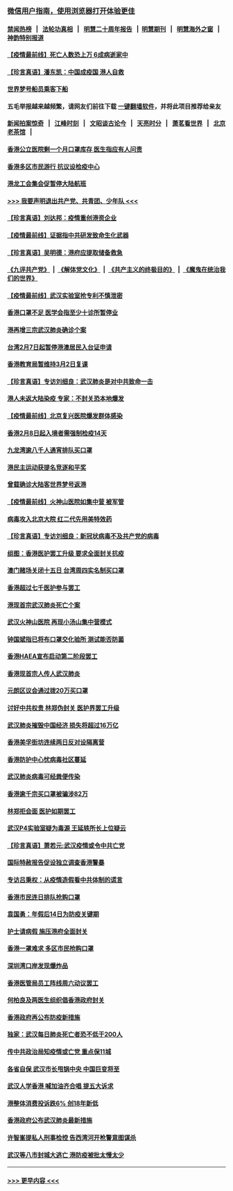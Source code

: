 ### [微信用户指南，使用浏览器打开体验更佳](https://github.com/gfw-breaker/banned-news1/blob/master/indexes/wechat-guide.md?t=0)
#### [禁闻热榜](热点新闻.md?t=0)  &nbsp;&nbsp;|&nbsp;&nbsp; [法轮功真相](https://github.com/gfw-breaker/truth/blob/master/README.md?t=0) &nbsp;&nbsp;|&nbsp;&nbsp; [明慧二十周年报告](https://github.com/gfw-breaker/mh-reports/blob/master/README.md?t=0) &nbsp;&nbsp;|&nbsp;&nbsp;[明慧期刊](https://github.com/gfw-breaker/mh-qikan) &nbsp;&nbsp;|&nbsp;&nbsp; [明慧海外之窗](https://github.com/gfw-breaker/mh-news/blob/master/README.md?t=0) &nbsp;&nbsp;|&nbsp;&nbsp; [神韵特别报道](https://github.com/gfw-breaker/mh-news/blob/master/shenyun.md?t=0)
#### [【疫情最前线】死亡人数恐上万 6成病逝家中](../pages/nsc415/n11856687.md?t=02101722) 
#### [【珍言真语】潘东凯：中国成疫国 港人自救](../pages/nsc415/n11856962.md?t=02101722) 
#### [世界梦号船员乘客下船](../pages/nsc415/n11856883.md?t=02101722) 
#### 五毛举报越来越频繁，请网友们前往下载 [一键翻墙软件](https://github.com/gfw-breaker/ssr-accounts)，并将此项目推荐给亲友
#### [新闻拍案惊奇](https://github.com/gfw-breaker/banned-news1/blob/master/pages/link4.md) &nbsp;&nbsp;|&nbsp;&nbsp; [江峰时刻](https://github.com/gfw-breaker/banned-news1/blob/master/pages/link4.md) &nbsp;&nbsp;|&nbsp;&nbsp; [文昭谈古论今](https://github.com/gfw-breaker/banned-news1/blob/master/pages/link4.md) &nbsp;&nbsp;|&nbsp;&nbsp; [天亮时分](https://github.com/gfw-breaker/banned-news1/blob/master/pages/link4.md) &nbsp;&nbsp;|&nbsp;&nbsp; [萧茗看世界](https://github.com/gfw-breaker/banned-news1/blob/master/pages/link4.md) &nbsp;&nbsp;|&nbsp;&nbsp; [北京老茶馆](https://github.com/gfw-breaker/banned-news1/blob/master/pages/link4.md) &nbsp;&nbsp;|&nbsp;&nbsp; 
#### [香港公立医院剩一个月口罩库存 医生指应有人问责](../pages/nsc415/n11856875.md?t=02101722) 
#### [香港多区市民游行 抗议设检疫中心](../pages/nsc415/n11856866.md?t=02101722) 
#### [港龙工会集会促暂停大陆航班](../pages/nsc415/n11856840.md?t=02101722) 
#### [>>> 我要声明退出共产党、共青团、少年队 <<<](https://github.com/begood0513/goodnews/blob/master/quit/letter.md) 
#### [【珍言真语】刘达邦：疫情重创港资企业](../pages/nsc415/n11854274.md?t=02101722) 
#### [【疫情最前线】证据指中共研发致命生化武器](../pages/nsc415/n11853087.md?t=02101722) 
#### [【珍言真语】吴明德：港府应提取储备救急](../pages/nsc415/n11852734.md?t=02101722) 
#### [《九评共产党》](https://github.com/begood0513/9ping.md/blob/master/README.md) &nbsp;|&nbsp; [《解体党文化》](../../../../jtdwh.md/blob/master/README.md)  &nbsp;|&nbsp; [《共产主义的终极目的》](../../../../gczydzjmd.md/blob/master/README.md) &nbsp;|&nbsp; [《魔鬼在统治我们的世界》](../../../../mgztzwmdsj.md/blob/master/README.md) 
#### [【疫情最前线】武汉实验室抢专利不慎泄密](../pages/nsc415/n11850310.md?t=02101722) 
#### [香港口罩不足 医学会指至少十诊所暂停业](../pages/nsc415/n11850301.md?t=02101722) 
#### [港再增三宗武汉肺炎确诊个案](../pages/nsc415/n11850328.md?t=02101722) 
#### [台湾2月7日起暂停港澳居民入台证申请](../pages/nsc415/n11850304.md?t=02101722) 
#### [香港教育局暂维持3月2日复课](../pages/nsc415/n11850260.md?t=02101722) 
#### [【珍言真语】专访刘细良：武汉肺炎是对中共致命一击](../pages/nsc415/n11849934.md?t=02101722) 
#### [港人未返大陆染疫 专家：不封关恐本地爆发](../pages/nsc415/n11848021.md?t=02101722) 
#### [【疫情最前线】北京复兴医院爆发群体感染](../pages/nsc415/n11847626.md?t=02101722) 
#### [香港2月8日起入境者需强制检疫14天](../pages/nsc415/n11847658.md?t=02101722) 
#### [九龙湾逾八千人通宵排队买口罩](../pages/nsc415/n11847647.md?t=02101722) 
#### [港民主运动获提名竞逐和平奖](../pages/nsc415/n11847633.md?t=02101722) 
#### [曾载确诊大陆客世界梦号返港](../pages/nsc415/n11847608.md?t=02101722) 
#### [【疫情最前线】火神山医院如集中营 被军管](../pages/nsc415/n11847524.md?t=02101722) 
#### [病毒攻入北京大院 红二代先用美特效药](../pages/nsc415/n11847427.md?t=02101722) 
#### [【珍言真语】专访刘细良：新冠状病毒不及共产党的病毒](../pages/nsc415/n11847164.md?t=02101722) 
#### [组图：香港医护罢工升级 要求全面封关抗疫](../pages/nsc415/n11844107.md?t=02101722) 
#### [澳门赌场关闭十五日 台湾周四实名制买口罩](../pages/nsc415/n11845083.md?t=02101722) 
#### [香港超过七千医护参与罢工](../pages/nsc415/n11845051.md?t=02101722) 
#### [港现首宗武汉肺炎死亡个案](../pages/nsc415/n11844998.md?t=02101722) 
#### [武汉火神山医院 再现小汤山集中营模式](../pages/nsc415/n11844763.md?t=02101722) 
#### [钟国斌指已将布口罩交化验所 测试能否防菌](../pages/nsc415/n11842783.md?t=02101722) 
#### [香港HAEA宣布启动第二阶段罢工](../pages/nsc415/n11842723.md?t=02101722) 
#### [香港现首宗人传人武汉肺炎](../pages/nsc415/n11842766.md?t=02101722) 
#### [元朗区议会通过拨20万买口罩](../pages/nsc415/n11842754.md?t=02101722) 
#### [讨好中共权贵 林郑伪封关 医护界罢工升级](../pages/nsc415/n11842359.md?t=02101722) 
#### [武汉肺炎摧毁中国经济 损失将超过16万亿](../pages/nsc415/n11839723.md?t=02101722) 
#### [香港美孚街坊连续两日反对设隔离营](../pages/nsc415/n11839962.md?t=02101722) 
#### [香港防护中心忧病毒社区蔓延](../pages/nsc415/n11839933.md?t=02101722) 
#### [武汉肺炎病毒可经粪便传染](../pages/nsc415/n11839939.md?t=02101722) 
#### [香港逾千宗买口罩被骗涉82万](../pages/nsc415/n11839914.md?t=02101722) 
#### [林郑拒会面 医护如期罢工](../pages/nsc415/n11839892.md?t=02101722) 
#### [武汉P4实验室疑为毒源 王延轶所长上位疑云](../pages/nsc415/n11835543.md?t=02101722) 
#### [【珍言真语】萧若元:武汉疫情或令中共亡党](../pages/nsc415/n11829394.md?t=02101722) 
#### [国际特赦报告促设独立调查香港警暴](../pages/nsc415/n11833845.md?t=02101722) 
#### [专访吕秉权：从疫情造假看中共体制的谎言](../pages/nsc415/n11833813.md?t=02101722) 
#### [香港市民连日排队抢购口罩](../pages/nsc415/n11833794.md?t=02101722) 
#### [袁国勇：年假后14日为防疫关键期](../pages/nsc415/n11831088.md?t=02101722) 
#### [护士请病假 施压港府全面封关](../pages/nsc415/n11831030.md?t=02101722) 
#### [香港一罩难求 多区市民抢购口罩](../pages/nsc415/n11831002.md?t=02101722) 
#### [深圳湾口岸发现爆炸品](../pages/nsc415/n11828802.md?t=02101722) 
#### [香港医管局员工阵线周六动议罢工](../pages/nsc415/n11828762.md?t=02101722) 
#### [何柏良及两医生组织倡香港政府封关](../pages/nsc415/n11828749.md?t=02101722) 
#### [香港政府再公布防疫新措施](../pages/nsc415/n11828716.md?t=02101722) 
#### [独家：武汉每日肺炎死亡者恐不低于200人](../pages/nsc415/n11828240.md?t=02101722) 
#### [传中共政治局知疫情或亡党 重点保11城](../pages/nsc415/n11828145.md?t=02101722) 
#### [各省自保 武汉市长甩锅中央 中国巨变将至](../pages/nsc415/n11828021.md?t=02101722) 
#### [武汉人学香港 喊加油齐合唱 提五大诉求](../pages/nsc415/n11827046.md?t=02101722) 
#### [港整体消费投诉跌6% 创18年新低](../pages/nsc415/n11817280.md?t=02101722) 
#### [香港政府公布武汉肺炎最新措施](../pages/nsc415/n11817152.md?t=02101722) 
#### [许智峯提私人刑事检控 告西湾河开枪警意图谋杀](../pages/nsc415/n11817132.md?t=02101722) 
#### [武汉等八市封城大逃亡 港防疫被批太慢太少](../pages/nsc415/n11817058.md?t=02101722) 

----
#### [ >>> 更早内容 <<< ](../indexes/nsc415-earlier.md)
